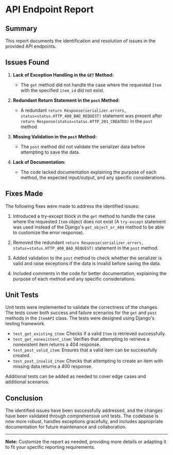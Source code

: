 # API Endpoint  Report

## Summary

This report documents the identification and resolution of issues in the provided API endpoints. 

## Issues Found

1. **Lack of Exception Handling in the `GET` Method:**
   - The `get` method did not handle the case where the requested `Item` with the specified `item_id` did not exist.

2. **Redundant Return Statement in the `post` Method:**
   - A redundant `return Response(serializer.errors, status=status.HTTP_400_BAD_REQUEST)` statement was present after `return Response(status=status.HTTP_201_CREATED)` in the `post` method.

3. **Missing Validation in the `post` Method:**
   - The `post` method did not validate the serializer data before attempting to save the data.

4. **Lack of Documentation:**
   - The code lacked documentation explaining the purpose of each method, the expected input/output, and any specific considerations.

## Fixes Made

The following fixes were made to address the identified issues:

1. Introduced a try-except block in the `get` method to handle the case where the requested `Item` object does not exist (A `try-except` statement was used instead of the Django's `get_object_or_404` method to be able to customize the error response).

2. Removed the redundant `return Response(serializer.errors, status=status.HTTP_400_BAD_REQUEST)` statement in the `post` method.

3. Added validation to the `post` method to check whether the serializer is valid and raise exceptions if the data is invalid before saving the data.

4. Included comments in the code for better documentation, explaining the purpose of each method and any specific considerations.

## Unit Tests

Unit tests were implemented to validate the correctness of the changes. The tests cover both success and failure scenarios for the `get` and `post` methods in the `ItemAPI` class. The tests were designed using Django's testing framework.

- `test_get_existing_item`: Checks if a valid `Item` is retrieved successfully.
- `test_get_nonexistent_item`: Verifies that attempting to retrieve a nonexistent item returns a 404 response.
- `test_post_valid_item`: Ensures that a valid item can be successfully created.
- `test_post_invalid_item`: Checks that attempting to create an item with missing data returns a 400 response.

Additional tests can be added as needed to cover edge cases and additional scenarios.

## Conclusion

The identified issues have been successfully addressed, and the changes have been validated through comprehensive unit tests. The codebase is now more robust, handles exceptions gracefully, and includes appropriate documentation for future maintenance and collaboration.

---

**Note:** Customize the report as needed, providing more details or adapting it to fit your specific reporting requirements.